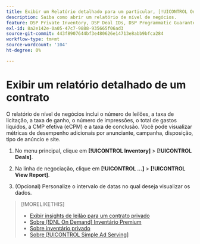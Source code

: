 ```yaml
---
title: Exibir um Relatório detalhado para um particular, [!UICONTROL On Demand]ou [!UICONTROL Simple Ad Serving] Acordo
description: Saiba como abrir um relatório de nível de negócios.
feature: DSP Private Inventory, DSP Deal IDs, DSP Programmatic Guaranteed Deals, DSP On Demand Inventory, DSP Simple Ad Serving
exl-id: 8a2e142e-0a05-47c7-9888-935665f06ad3
source-git-commit: 443f8907644bf3e480626e14713e8abb9bfca284
workflow-type: tm+mt
source-wordcount: '104'
ht-degree: 0%

---
```


# Exibir um relatório detalhado de um contrato

O relatório de nível de negócios inclui o número de leilões, a taxa de licitação, a taxa de ganho, o número de impressões, o total de gastos líquidos, a CMP efetiva (eCPM) e a taxa de conclusão. Você pode visualizar métricas de desempenho adicionais por anunciante, campanha, disposição, tipo de anúncio e site.

1. No menu principal, clique em **[!UICONTROL Inventory]** > **[!UICONTROL Deals]**.

1. Na linha de negociação, clique em **[!UICONTROL ...]** > **[!UICONTROL View Report]**.

1. (Opcional) Personalize o intervalo de datas no qual deseja visualizar os dados.

>[!MORELIKETHIS]
>
>* [Exibir insights de leilão para um contrato privado](/help/dsp/inventory/private-deal-auction-insights.md)
>* [Sobre [!DNL On Demand] Inventário Premium](on-demand-inventory-about.md)
>* [Sobre inventário privado](private-inventory-about.md)
>* [Sobre [!UICONTROL Simple Ad Serving]](simple-deal-about.md)

